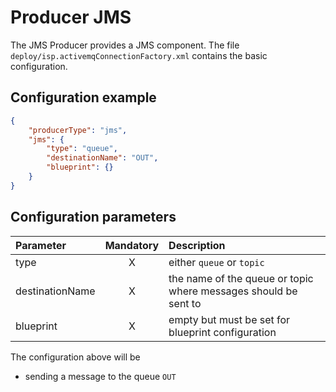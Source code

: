 # Producer JMS
The JMS Producer provides a JMS component. The file `deploy/isp.activemqConnectionFactory.xml` contains the basic configuration.

## Configuration example
````json
{
    "producerType": "jms",
    "jms": {
        "type": "queue",
        "destinationName": "OUT",
        "blueprint": {}
    }
}
````
## Configuration parameters
|Parameter|Mandatory|Description|
|:---|:---:|:---|
|type|X|either `queue` or `topic`|
|destinationName|X|the name of the queue or topic where messages should be sent to|
|blueprint|X|empty but must be set for blueprint configuration|

The configuration above will be
- sending a message to the queue `OUT`
